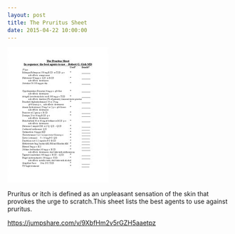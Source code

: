 ```yaml
---
layout: post
title: The Pruritus Sheet
date: 2015-04-22 10:00:00
---
```


![](/assets/images/the-pruritus-sheet.jpg)

Pruritus or itch is defined as an unpleasant sensation of the skin that provokes the urge to scratch.This sheet lists the best agents to use against pruritus.

<https://jumpshare.com/v/9XbfHm2v5rGZH5aaetpz>